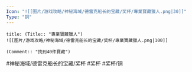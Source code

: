 ```yaml
---
Icon: "![[图片/游戏攻略/神秘海域/德雷克船长的宝藏/奖杯/專業寶藏獵人.png|30]]"
Type: "铜"
---
```

```ad-common-bronze-trophy
title: (Title:: "專業寶藏獵人")
![[图片/游戏攻略/神秘海域/德雷克船长的宝藏/奖杯/專業寶藏獵人.png|100]]

(Comment:: "找到40件寶藏")
```

#神秘海域/德雷克船长的宝藏/奖杯 #奖杯 #奖杯/铜
